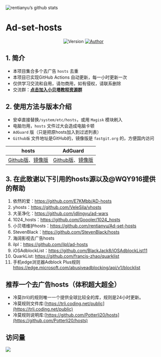 ![rentianyu’s github stats](https://github-readme-stats.vercel.app/api?username=rentianyu&show_icons=true&theme=merko)
# Ad-set-hosts

<p align="center">
    <img alt="Version" src="https://img.shields.io/badge/release-1.0-blue"/>
    <a href="https://github.com/rentianyu">
        <img alt="Author" src="https://img.shields.io/badge/author-小贝塔-blueviolet"/>
    </a>
</p>


## 1. 简介

- 本项目集合多个去广告 `hosts` 去重
- 本项目已实现GitHub Actions 自动更新，每一小时更新一次
- 仅供学习交流和自用，请勿商用，如有侵权，请联系删除
- 交流群：**[点击加入小贝塔教程资源群](https://jq.qq.com/?_wv=1027&k=Ju2X65DC)**

## 2. 使用方法与版本介绍

- 安卓直接替换`/system/etc/hosts`，或用 `Magisk` 模块刷入
- 电脑勿用，`hosts` 文件过大会造成电脑卡顿
- `AdGuard` 版（只是把原hosts加入到过滤列表）
- `Github版` 文件地址是GitHub的，镜像版是 `fastgit.org` 的，方便国内访问

| hosts                                                        | AdGuard                                                      |
| ------------------------------------------------------------ | ------------------------------------------------------------ |
| [Github版](https://raw.githubusercontent.com/rentianyu/Ad-set-hosts/master/hosts)、[镜像版](https://ghproxy.com/https://raw.githubusercontent.com/rentianyu/Ad-set-hosts/master/hosts) | [Github版](https://raw.githubusercontent.com/rentianyu/Ad-set-hosts/master/adguard)、[镜像版](https://ghproxy.com/https://raw.githubusercontent.com/rentianyu/Ad-set-hosts/master/adguard) |

## 3. 在此致谢以下引用的hosts源以及@WQY916提供的帮助

1. 依然的爱：https://github.com/E7KMbb/AD-hosts   
2. yhosts：https://github.com/VeleSila/yhosts   
3. 大圣净化：https://github.com/jdlingyu/ad-wars 
4. 1024_hosts：https://github.com/Goooler/1024_hosts   
5. 小贝塔维护hosts：https://github.com/rentianyu/Ad-set-hosts   
6. StevenBlack：https://github.com/StevenBlack/hosts   
7. 海阔影视去广告hosts
8. ilpl：https://github.com/ilpl/ad-hosts
9. iOSAdblockList：https://github.com/BlackJack8/iOSAdblockList11
10. QuarkList: https://github.com/francis-zhao/quarklist
11. 手机edge浏览器Adblock Plus规则 https://edge.microsoft.com/abusiveadblocking/api/v1/blocklist

## 推荐一个去广告hosts（体积超大超全）
- 冷莫(trli)的规则唯一一个提供全球比较全的库，规则是24小时更新。 
- 冷莫规则文件库:[https://trli.coding.net/public](https://trli.coding.net/public)
- 冷莫规则说明库:[https://github.com/Potterli20/hosts](https://github.com/Potterli20/hosts)


## 访问量

![](http://profile-counter.glitch.me/rentianyu_Ad-set-hosts/count.svg)
